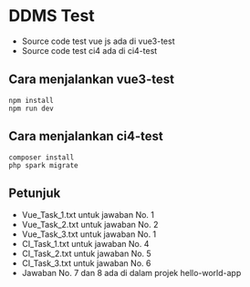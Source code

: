 # DDMS Test

- Source code test vue js ada di vue3-test
- Source code test ci4 ada di ci4-test

## Cara menjalankan vue3-test
```shell
npm install
npm run dev
```

## Cara menjalankan ci4-test
```shell
composer install
php spark migrate
```

## Petunjuk
- Vue_Task_1.txt untuk jawaban No. 1
- Vue_Task_2.txt untuk jawaban No. 2
- Vue_Task_3.txt untuk jawaban No. 1
- CI_Task_1.txt untuk jawaban No. 4
- CI_Task_2.txt untuk jawaban No. 5
- CI_Task_3.txt untuk jawaban No. 6
- Jawaban No. 7 dan 8 ada di dalam projek hello-world-app
